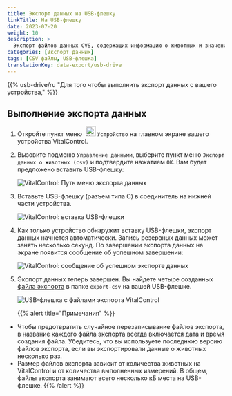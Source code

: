 ```yaml
---
title: Экспорт данных на USB-флешку
linkTitle: На USB-флешку
date: 2023-07-20
weight: 10
description: >
  Экспорт файлов данных CVS, содержащих информацию о животных и значения измерений, сохраненных на устройстве VitalControl, на USB-флешку.
categories: [Экспорт данных]
tags: [CSV файлы, USB-флешка]
translationKey: data-export/usb-drive
---
```

{{% usb-drive/ru "Для того чтобы выполнить экспорт данных с вашего устройства," %}}

## Выполнение экспорта данных

1. Откройте пункт меню &nbsp;<img src="/icons/device.svg" width="23" align="bottom" alt="Устройство" /> `Устройство` на главном экране вашего устройства VitalControl.

2. Вызовите подменю `Управление данными`, выберите пункт меню `Экспорт данных о животных (csv)` и подтвердите нажатием `OK`. Вам будет предложено вставить USB-флешку:

   ![VitalControl: Путь меню экспорта данных](../images/data-export.png "Вызов экспорта данных")

3. Вставьте USB-флешку (разъем типа C) в соединитель на нижней части устройства.

   ![VitalControl: вставка USB-флешки](/images/firmware/update/plug-in-dual-usb-stick.svg "Вставка USB-флешки")

4. Как только устройство обнаружит вставку USB-флешки, экспорт данных начнется автоматически. Запись резервных данных может занять несколько секунд. По завершении экспорта данных на экране появится сообщение об успешном завершении:

   ![VitalControl: сообщение об успешном экспорте данных](../images/success-data-export.png "Успешный экспорт данных")

5. Экспорт данных теперь завершен. Вы найдете четыре созданных [файла экспорта](../export-files/) в папке `export-csv` на вашей USB-флешке.

   ![USB-флешка с файлами экспорта VitalControl](../images/export-files.png "Файлы экспорта на USB-флешке")

   {{% alert title="Примечания" %}}
  - Чтобы предотвратить случайное перезаписывание файлов экспорта, в название каждого файла экспорта всегда включается дата и время создания файла. Убедитесь, что вы используете последнюю версию файлов экспорта, если вы экспортировали данные о животных несколько раз.
  - Размер файлов экспорта зависит от количества животных на VitalControl и от количества выполненных измерений. В общем, файлы экспорта занимают всего несколько кБ места на USB-флешке.
   {{% /alert %}}
